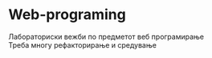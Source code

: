 # Web-programing
Лабораториски вежби по предметот веб програмирање
<br>
Треба многу рефакторирање и средување